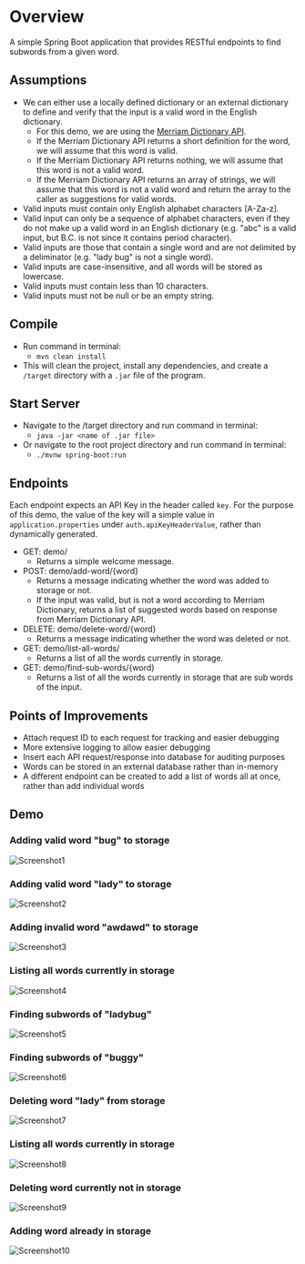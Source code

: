 # Overview

A simple Spring Boot application that provides RESTful endpoints to find subwords from a given word.

## Assumptions

- We can either use a locally defined dictionary or an external dictionary to define and verify that the input is a valid word in the English dictionary.
  - For this demo, we are using the [Merriam Dictionary API](https://www.dictionaryapi.com/products/api-collegiate-dictionary).
  - If the Merriam Dictionary API returns a short definition for the word, we will assume that this word is valid.
  - If the Merriam Dictionary API returns nothing, we will assume that this word is not a valid word.
  - If the Merriam Dictionary API returns an array of strings, we will assume that this word is not a valid word and return the array to the caller as suggestions for valid words.
- Valid inputs must contain only English alphabet characters [A-Za-z].
- Valid input can only be a sequence of alphabet characters, even if they do not make up a valid word in an English dictionary (e.g. "abc" is a valid input, but B.C. is not since it contains period character).
- Valid inputs are those that contain a single word and are not delimited by a deliminator (e.g. "lady bug" is not a single word).
- Valid inputs are case-insensitive, and all words will be stored as lowercase.
- Valid inputs must contain less than 10 characters.
- Valid inputs must not be null or be an empty string.

## Compile

- Run command in terminal:
  - `mvn clean install`
- This will clean the project, install any dependencies, and create a `/target` directory with a `.jar` file of the program.

## Start Server

- Navigate to the /target directory and run command in terminal:
  - `java -jar <name of .jar file>`
- Or navigate to the root project directory and run command in terminal:
  - `./mvnw spring-boot:run`

## Endpoints

Each endpoint expects an API Key in the header called `key`. For the purpose of this demo, the value of the key will a simple value in `application.properties` under `auth.apiKeyHeaderValue`, rather than dynamically generated.

- GET: demo/
  - Returns a simple welcome message.
- POST: demo/add-word/{word}
  - Returns a message indicating whether the word was added to storage or not.
  - If the input was valid, but is not a word according to Merriam Dictionary, returns a list of suggested words based on response from Merriam Dictionary API.
- DELETE: demo/delete-word/{word}
  - Returns a message indicating whether the word was deleted or not.
- GET: demo/list-all-words/
  - Returns a list of all the words currently in storage.
- GET: demo/find-sub-words/{word}
  - Returns a list of all the words currently in storage that are sub words of the input.

## Points of Improvements

- Attach request ID to each request for tracking and easier debugging
- More extensive logging to allow easier debugging
- Insert each API request/response into database for auditing purposes
- Words can be stored in an external database rather than in-memory
- A different endpoint can be created to add a list of words all at once, rather than add individual words

## Demo

### Adding valid word "bug" to storage
![Screenshot1](/src/main/resources/screenshots/Screenshot1.png?raw=true "Screenshot1")
### Adding valid word "lady" to storage
![Screenshot2](/src/main/resources/screenshots/Screenshot1.png?raw=true "Screenshot2")
### Adding invalid word "awdawd" to storage
![Screenshot3](/src/main/resources/screenshots/Screenshot1.png?raw=true "Screenshot3")
### Listing all words currently in storage
![Screenshot4](/src/main/resources/screenshots/Screenshot1.png?raw=true "Screenshot4")
### Finding subwords of "ladybug"
![Screenshot5](/src/main/resources/screenshots/Screenshot1.png?raw=true "Screenshot5")
### Finding subwords of "buggy"
![Screenshot6](/src/main/resources/screenshots/Screenshot1.png?raw=true "Screenshot6")
### Deleting word "lady" from storage
![Screenshot7](/src/main/resources/screenshots/Screenshot1.png?raw=true "Screenshot7")
### Listing all words currently in storage
![Screenshot8](/src/main/resources/screenshots/Screenshot1.png?raw=true "Screenshot8")
### Deleting word currently not in storage
![Screenshot9](/src/main/resources/screenshots/Screenshot1.png?raw=true "Screenshot9")
### Adding word already in storage
![Screenshot10](/src/main/resources/screenshots/Screenshot1.png?raw=true "Screenshot10")
